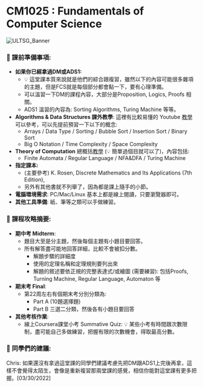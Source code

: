 # CM1025 : Fundamentals of Computer Science

![ULTSG_Banner](https://user-images.githubusercontent.com/14081948/160753354-ee8de386-f666-4d3e-b1a6-7055819adabf.png)

### 🔖  課前準備事項:

- **如果你已經拿過DM或ADS1:**
    - 💡 這堂課本質來說就是他們的綜合跟複習，雖然以下的內容可能很多雜項的主題，但是FCS就是每個部分都會點一下，要有心理準備。
    - 可以溫習一下DM的課程內容，大部分是Proposition, Logics, Proofs 相關。
    - ADS1 溫習的內容為: Sorting Algorithms, Turing Machine 等等。
- **Algorithms & Data Structures 課外教學**: 這裡有比較易懂的 Youtube [教學](https://www.youtube.com/watch?v=8hly31xKli0)可以參考，可以先提前預習一下以下的概念:
    - Arrays / Data Type / Sorting / Bubble Sort / Insertion Sort / Binary Sort
    - Big O Notation / Time Complexity / Space Complexity
- **Theory of Computation** 總概括[教學](https://www.youtube.com/playlist?list=PLBlnK6fEyqRgp46KUv4ZY69yXmpwKOIev) (💡 簡單過個目就可以了)，內容包括:
    - Finite Automata / Regular Language / NFA&DFA / Turing Machine
- **指定課本:**
    - (主要參考) K. Rosen, Discrete Mathematics and Its Applications (7th Edition),
    - 另外有其他書就不列舉了，因為都是課上隨手的小節。
- **電腦環境需求**: PC/Mac/Linux 基本上都是線上閱讀，只要瀏覽器即可。
- **其他工具準備**: 紙、筆等之類可以手做練習。

### 📓 課程攻略摘要:

- **期中考 Midterm**:
    - 題目大至是分主題，然後每個主題有小題目要回答。
    - 所有解答盡可能地回答詳細，比較不會被扣分數。
        - 解題步驟的詳細度
        - 使用的定理名稱和定理規則要列出來
        - 解題的敘述要依正規的完整表達式/或繪圖 (需要練習): 包括Proofs, Turning Machine, Regular Language, Automaton 等
- **期末考 Final**:
    - 第22周左右有個期末考分別分類為:
        - Part A (10題選擇題)
        - Part B 三選二分類，然後各有小題目要回答
- **其他考核作業**:
    - 線上Coursera課堂小考 Summative Quiz: 💡 某些小考有時間跟次數限制，盡可能自己多做練習，把握有限的次數機會，得取最高分數。
    

### 🤩 同學們的建議:
Chris: 如果還沒有拿過這堂課的同學們建議考慮先把DM跟ADS1上完後再拿，這樣不會覺得太陌生，會像是重新複習那兩堂課的感覺，相信你能對這堂課有更多把握。[03/30/2022]
